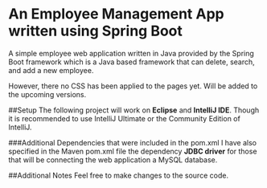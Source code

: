 # An Employee Management App written using Spring Boot
A simple employee web application written in Java provided by the Spring Boot framework which is a Java based framework that can delete, search, and add a new employee. 

However, there no CSS has been applied to the pages yet. Will be added to the upcoming versions.

##Setup
The following project will work on **Eclipse** and **IntelliJ IDE**.
Though it is recommended to use IntelliJ Ultimate or the Community Edition of IntelliJ.

###Additional Dependencies that were included in the pom.xml
I have also specified in the Maven pom.xml file the dependency **JDBC driver** for those that will be connecting the web application a MySQL database.

##Additional Notes
Feel free to make changes to the source code.

